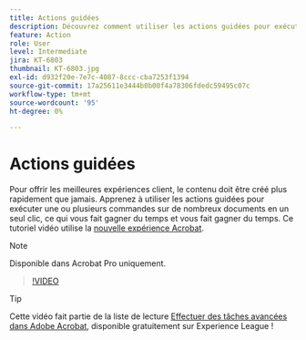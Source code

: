 ```yaml
---
title: Actions guidées
description: Découvrez comment utiliser les actions guidées pour exécuter une ou plusieurs commandes sur de nombreux documents en un seul clic
feature: Action
role: User
level: Intermediate
jira: KT-6803
thumbnail: KT-6803.jpg
exl-id: d932f20e-7e7c-4087-8ccc-cba7253f1394
source-git-commit: 17a25611e3444b0b00f4a78306fdedc59495c07c
workflow-type: tm+mt
source-wordcount: '95'
ht-degree: 0%

---
```


# Actions guidées

Pour offrir les meilleures expériences client, le contenu doit être créé plus rapidement que jamais. Apprenez à utiliser les actions guidées pour exécuter une ou plusieurs commandes sur de nombreux documents en un seul clic, ce qui vous fait gagner du temps et vous fait gagner du temps. Ce tutoriel vidéo utilise la [nouvelle expérience Acrobat](../getting-started/new-workspace.md).

>[!NOTE]
>
>Disponible dans Acrobat Pro uniquement.

>[!VIDEO](https://video.tv.adobe.com/v/3444877?quality=12&learn=on&hidetitle=true&captions=fre_fr)

>[!TIP]
>
>Cette vidéo fait partie de la liste de lecture [Effectuer des tâches avancées dans Adobe Acrobat](https://experienceleague.adobe.com/fr/playlists/acrobat-peform-advanced-tasks), disponible gratuitement sur Experience League !
